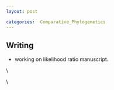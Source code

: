 ```yaml
---
layout: post

categories:  Comparative_Phylogenetics
---
```






 





Writing
-------

-   working on likelihood ratio manuscript.

\

\

